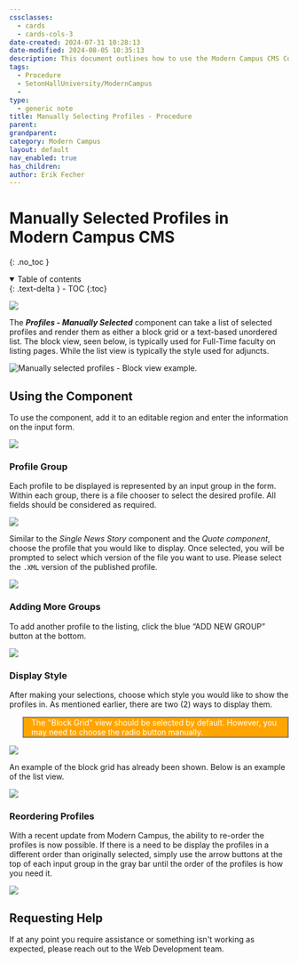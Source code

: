 ```yaml
---
cssclasses:
  - cards
  - cards-cols-3
date-created: 2024-07-31 10:28:13
date-modified: 2024-08-05 10:35:13
description: This document outlines how to use the Modern Campus CMS Component, "Profiles - Manually Selected".
tags:
  - Procedure
  - SetonHallUniversity/ModernCampus
  - 
type:
  - generic note
title: Manually Selecting Profiles - Procedure
parent: 
grandparent: 
category: Modern Campus
layout: default
nav_enabled: true
has_children:
author: Erik Fecher
---
```

<style>
    .callout.warn { background: orange; color: white; border:2px solid gray}
</style>

# Manually Selected Profiles in Modern Campus CMS

{: .no_toc }

<details open markdown="block">
  <summary>
    Table of contents
  </summary>
  {: .text-delta }
- TOC
{:toc}
</details>

![](assets/images/profiles-selected/Screenshot%202024-08-05%20125751.png)

The ***Profiles - Manually Selected*** component can take a list of selected profiles and render them as either a block grid or a text-based unordered list. The block view, seen below, is typically used for Full-Time faculty on listing pages. While the list view is typically the style used for adjuncts.

![Manually selected profiles - Block view example.](assets/images/profiles-selected/image-20240711-180648.png)

## Using the Component

To use the component, add it to an editable region and enter the information on the input form. 

![](assets/images/profiles-selected/Screenshot%202024-08-05%20130258.png)

### Profile Group

Each profile to be displayed is represented by an input group in the form. Within each group, there is a file chooser to select the desired profile. All fields should be considered as required.

![](assets/images/profiles-selected/image-20240711-180552.png)

Similar to the *Single News Story* component and the *Quote component*, choose the profile that you would like to display. Once selected, you will be prompted to select which version of the file you want to use. Please select the `.XML` version of the published profile. 

![](assets/images/profiles-selected/Screenshot%202024-08-05%20132131.png)

### Adding More Groups

To add another profile to the listing, click the blue “ADD NEW GROUP” button at the bottom. 

![](assets/images/profiles-selected/Screenshot%202024-08-05%20132442.png)

### Display Style

After making your selections, choose which style you would like to show the profiles in. As mentioned earlier, there are two (2) ways to display them. 

<blockquote class="callout warn">
The "Block Grid" view should be selected by default. However, you may need to choose the radio button manually.
</blockquote>

![](assets/images/profiles-selected/Screenshot%202024-08-05%20132737.png)

An example of the block grid has already been shown. Below is an example of the list view.

![](assets/images/profiles-selected/image-20240711-180723.png)

### Reordering Profiles

With a recent update from Modern Campus, the ability to re-order the profiles is now possible. If there is a need to be display the profiles in a different order than originally selected, simply use the arrow buttons at the top of each input group in the gray bar until the order of the profiles is how you need it.

![](assets/images/profiles-selected/Screenshot%202024-08-05%20133527.png)

## Requesting Help

If at any point you require assistance or something isn't working as expected, please reach out to the Web Development team. 
